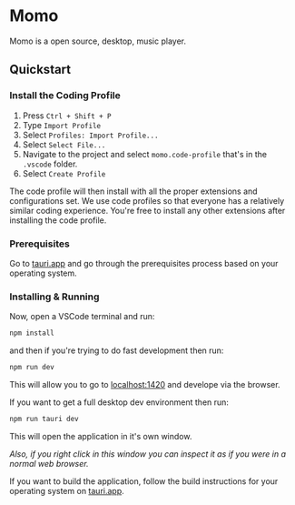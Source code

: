 # Momo

Momo is a open source, desktop, music player.

<!-- TODO: Add screenshots and showcase features once we have them.  -->

## Quickstart

### Install the Coding Profile

1. Press `Ctrl + Shift + P`
2. Type `Import Profile`
3. Select `Profiles: Import Profile...`
4. Select `Select File...`
5. Navigate to the project and select `momo.code-profile` that's in the `.vscode` folder.
6. Select `Create Profile`

The code profile will then install with all the proper extensions and configurations set. We use code profiles so that everyone has a relatively similar coding experience. You're free to install any other extensions after installing the code profile.

### Prerequisites

Go to [tauri.app](https://tauri.app/v1/guides/getting-started/prerequisites) and go through the prerequisites process based on your operating system.

### Installing & Running

Now, open a VSCode terminal and run:

```sh
npm install
```

and then if you're trying to do fast development then run:

```sh
npm run dev
```

This will allow you to go to [localhost:1420](http://localhost:1420) and develope via the browser.

If you want to get a full desktop dev environment then run:

```sh
npm run tauri dev
```

This will open the application in it's own window.

_Also, if you right click in this window you can inspect it as if you were in a normal web browser._

If you want to build the application, follow the build instructions for your operating system on [tauri.app](https://tauri.app/v1/guides/building/).
